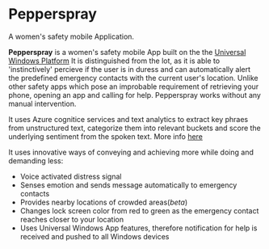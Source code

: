# Pepperspray
A women's safety mobile Application.

**Pepperspray** is a women's safety mobile App built on the the [Universal Windows Platform](https://docs.microsoft.com/en-us/windows/uwp/develop/)
It is distinguished from the lot, as it is able to 'instinctively' percieve if the user is in duress and can automatically alert the predefined emergency contacts with the current user's location. Unlike other safety apps which pose an improbable requirement of retrieving your phone, opening an app and calling for help. Pepperspray works without any manual intervention.

It uses Azure cognitice services and text analytics to extract key phraes from unstructured text, categorize them into relevant buckets and score the underlying sentiment from the spoken text. More info [here](https://azure.microsoft.com/en-in/services/cognitive-services/text-analytics/#features)

It uses innovative ways of conveying and achieving more while doing and demanding less:
- Voice activated distress signal    
- Senses emotion and sends message automatically to emergency contacts   
- Provides nearby locations of crowded areas(_beta_)
- Changes lock screen color from red to green as the emergency contact reaches closer to your location
- Uses Universal Windows App features, therefore notification for help is received and pushed to all Windows devices   




